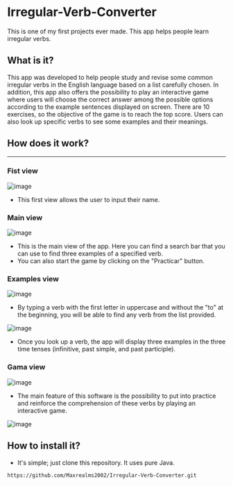 # Irregular-Verb-Converter
This is one of my first projects ever made. This app helps people learn irregular verbs.

## What is it?

This app was developed to help people study and revise some common irregular verbs in the English language based on a list carefully chosen.
In addition, this app also offers the possibility to play an interactive game where users will choose the correct answer among the possible options according to the example sentences displayed on screen. There are 10 exercises, so the objective of the game is to reach the top score.
Users can also look up specific verbs to see some examples and their meanings.

## How does it work?
---

### Fist view
![image](https://github.com/Maxrealms2002/Irregular-Verb-Converter/assets/96704399/57b495ac-f9f7-4518-93a7-28b576deaa42)

- This first view allows the user to input their name.

### Main view
![image](https://github.com/Maxrealms2002/Irregular-Verb-Converter/assets/96704399/2b7e39ad-d7ab-46ec-ba6f-4c7b056c4acd)

- This is the main view of the app. Here you can find a search bar that you can use to find three examples of a specified verb.
- You can also start the game by clicking on the "Practicar" button.

### Examples view
![image](https://github.com/Maxrealms2002/Irregular-Verb-Converter/assets/96704399/d691b363-1797-44f3-b345-d04ce63dfd45)

- By typing a verb with the first letter in uppercase and without the "to" at the beginning, you will be able to find any verb from the list provided.

![image](https://github.com/Maxrealms2002/Irregular-Verb-Converter/assets/96704399/8a8da306-ad89-4049-b2aa-cd20bc3f5e6f)

- Once you look up a verb, the app will display three examples in the three time tenses (infinitive, past simple, and past participle).

### Gama view
![image](https://github.com/Maxrealms2002/Irregular-Verb-Converter/assets/96704399/ac15ca0c-9976-4ec4-8bd4-f3e62398492f)

- The main feature of this software is the possibility to put into practice and reinforce the comprehension of these verbs by playing an interactive game.

![image](https://github.com/Maxrealms2002/Irregular-Verb-Converter/assets/96704399/02365f58-f1e9-4c97-94be-ee33fcec4bd7)

## How to install it?
- It's simple; just clone this repository. It uses pure Java.

``` gitbash
https://github.com/Maxrealms2002/Irregular-Verb-Converter.git
```
